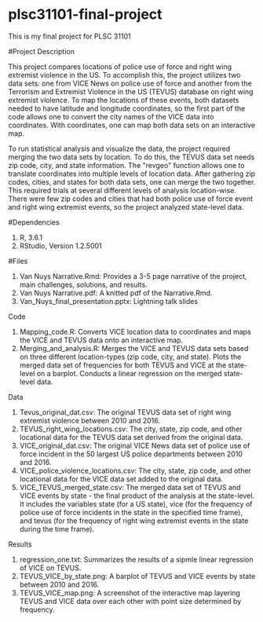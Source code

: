 # plsc31101-final-project
This is my final project for PLSC 31101

#Project Description

This project compares locations of police use of force and right wing extremist violence in the US. To accomplish this, the project utilizes two data sets: one from VICE News on police use of force and another from the Terrorism and Extremist Violence in the US (TEVUS) database on right wing extremist violence. To map the locations of these events, both datasets needed to have latitude and longitude coordinates, so the first part of the code allows one to convert the city names of the VICE data into coordinates. With coordinates, one can map both data sets on an interactive map. 

To run statistical analysis and visualize the data, the project required merging the two data sets by location. To do this, the TEVUS data set needs zip code, city, and state information. The "revgeo" function allows one to translate coordinates into multiple levels of location data. After gathering zip codes, cities, and states for both data sets, one can merge the two together. This required trials at several different levels of analysis location-wise. There were few zip codes and cities that had both police use of force event and right wing extremist events, so the project analyzed state-level data. 

#Dependencies

1. R, 3.6.1
2. RStudio, Version 1.2.5001


#Files

1. Van Nuys Narrative.Rmd: Provides a 3-5 page narrative of the project, main challenges, solutions, and results.
2. Van Nuys Narrative.pdf: A knitted pdf of the Narrative.Rmd.
3. Van_Nuys_final_presentation.pptx: Lightning talk slides

Code
1. Mapping_code.R: Converts VICE location data to coordinates and maps the VICE and TEVUS data onto an interactive map. 
2. Merging_and_analysis.R: Merges the VICE and TEVUS data sets based on three different location-types (zip code, city, and state). Plots the merged data set of frequencies for both TEVUS and VICE at the state-level on a barplot. Conducts a linear regression on the merged state-level data. 

Data
1. Tevus_original_dat.csv: The original TEVUS data set of right wing extremist violence between 2010 and 2016. 
2. TEVUS_right_wing_locations.csv: The city, state, zip code, and other locational data for the TEVUS data set derived from the original data.  
3. VICE_original_dat.csv: The original VICE News data set of police use of force incident in the 50 largest US police departments between 2010 and 2016. 
4. VICE_police_violence_locations.csv: The city, state, zip code, and other locational data for the VICE data set added to the original data. 
5. VICE_TEVUS_merged_state.csv: The merged data set of TEVUS and VICE events by state - the final product of the analysis at the state-level. It includes the variables state (for a US state), vice (for the frequency of police use of force incidents in the state in the specified time frame), and tevus (for the frequency of right wing extremist events in the state during the time frame). 

Results
1. regression_one.txt: Summarizes the results of a sipmle linear regression of VICE on TEVUS. 
2. TEVUS_VICE_by_state.png: A barplot of TEVUS and VICE events by state between 2010 and 2016. 
3. TEVUS_VICE_map.png: A screenshot of the interactive map layering TEVUS and VICE data over each other with point size determined by frequency. 
